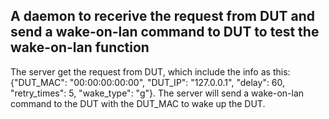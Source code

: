 ## A daemon to recerive the request from DUT and send a wake-on-lan command to DUT to test the wake-on-lan function

The server get the request from DUT, which include the info as this: {"DUT_MAC": "00:00:00:00:00", "DUT_IP": "127.0.0.1", "delay": 60, "retry_times": 5, "wake_type": "g"}. The server will send a wake-on-lan command to the DUT with the DUT_MAC to wake up the DUT. 
